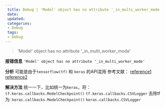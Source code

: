 ```yaml
---
 title: Debug | 'Model' object has no attribute '_in_multi_worker_mode'
 date: 
 updated: 
 categories:
 - Debug
 tags:
 - Debug
---
```

>'Model' object has no attribute '_in_multi_worker_mode'
<!--less-->
﻿**报错信息**
`'Model' object has no attribute '_in_multi_worker_mode'`

**分析**
可能是由于`tensorflow(tf)` 和 `keras` 的API混用
参考文献：
[reference1](https://fantashit.com/model-object-has-no-attribute-in-multi-worker-mode/)
[reference2](https://stackoverflow.com/questions/58650715/sequential-object-has-no-attribute-in-multi-worker-mode)

**解决方法**
统一一下，比如统一为`keras`，将：
`tf.keras.callbacks.ModelCheckpoint()`
`tf.keras.callbacks.CSVLogger`
去除tf为:
`keras.callbacks.ModelCheckpoint()`
`keras.callbacks.CSVLogger`

